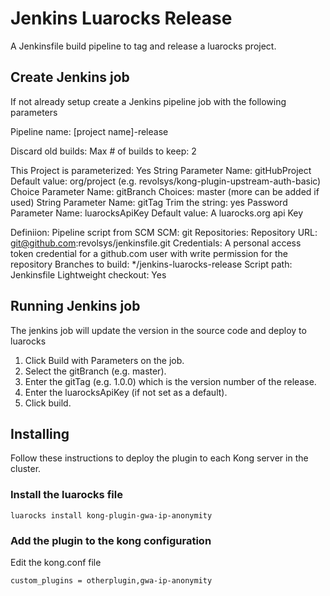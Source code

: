# Jenkins Luarocks Release

A Jenkinsfile build pipeline to tag and release a luarocks project.  

## Create Jenkins job
If not already setup create a Jenkins pipeline job with the following parameters

Pipeline name: [project name]-release

Discard old builds:
  Max # of builds to keep: 2

This Project is parameterized: Yes
  String Parameter
    Name: gitHubProject
    Default value: org/project (e.g. revolsys/kong-plugin-upstream-auth-basic)
  Choice Parameter
    Name: gitBranch
    Choices: master (more can be added if used)
  String Parameter
    Name: gitTag
    Trim the string: yes
  Password Parameter
    Name: luarocksApiKey
    Default value: A luarocks.org api Key

Definiion: Pipeline script from SCM
  SCM: git
  Repositories:
    Repository URL: git@github.com:revolsys/jenkinsfile.git
    Credentials: A personal access token credential for a github.com user with write permission for the repository
  Branches to build: */jenkins-luarocks-release
  Script path: Jenkinsfile
  Lightweight checkout: Yes
  
## Running Jenkins job
The jenkins job will update the version in the source code and deploy to luarocks

1. Click Build with Parameters on the job.
2. Select the gitBranch (e.g. master).
3. Enter the gitTag (e.g. 1.0.0) which is the version number of the release.
4. Enter the luarocksApiKey (if not set as a default).
5. Click build.

## Installing

Follow these instructions to deploy the plugin to each Kong server in the cluster.

### Install the luarocks file

`luarocks install kong-plugin-gwa-ip-anonymity`

### Add the plugin to the kong configuration

Edit the kong.conf file 

```
custom_plugins = otherplugin,gwa-ip-anonymity
```
